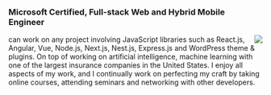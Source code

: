 ### Microsoft Certified, Full-stack Web and Hybrid Mobile Engineer

<img align="right" src="https://github-readme-stats.vercel.app/api?username=miko-engr&show_icons=true&icon_color=0366d6&text_color=24292e&bg_color=ffffff&hide_title=true" />

<!-- <img align="right" src="https://github-readme-stats.vercel.app/api/top-langs/?username=miko-engr&layout=compact" /> -->
 
 can work on any project involving JavaScript libraries such as React.js, Angular, Vue, Node.js, Next.js, Nest.js, Express.js and WordPress theme & plugins. On top of working on artificial intelligence, machine learning with one of the largest insurance companies in the United States.
I enjoy all aspects of my work, and I continually work on perfecting my craft by taking online courses, attending seminars and networking with other developers.

<!-- ![Profile views](https://gpvc.arturio.dev/miko-engr) -->


<!--
**miko-engr/miko-engr** is a ✨ _special_ ✨ repository because its `README.md` (this file) appears on your GitHub profile.

Here are some ideas to get you started:

- 🔭 I’m currently working on ...
- 🌱 I’m currently learning ...
- 👯 I’m looking to collaborate on ...
- 🤔 I’m looking for help with ...
- 💬 Ask me about ...
- 📫 How to reach me: ...
- 😄 Pronouns: ...
- ⚡ Fun fact: ...
-->
